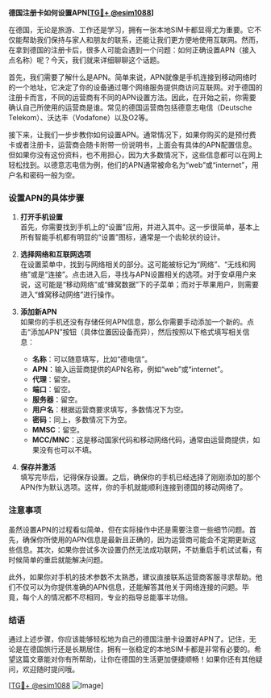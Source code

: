 **德国注册卡如何设置APN[[TG💪+ @esim1088](https://t.me/s/esim1088)]**

在德国，无论是旅游、工作还是学习，拥有一张本地SIM卡都显得尤为重要。它不仅能帮助我们保持与家人和朋友的联系，还能让我们更方便地使用互联网。然而，在拿到德国的注册卡后，很多人可能会遇到一个问题：如何正确设置APN（接入点名称）呢？今天，我们就来详细聊聊这个话题。

首先，我们需要了解什么是APN。简单来说，APN就像是手机连接到移动网络时的一个地址，它决定了你的设备通过哪个网络服务提供商访问互联网。对于德国的注册卡而言，不同的运营商有不同的APN设置方法。因此，在开始之前，你需要确认自己所使用的运营商是谁。常见的德国运营商包括德意志电信（Deutsche Telekom）、沃达丰（Vodafone）以及O2等。

接下来，让我们一步步教你如何设置APN。通常情况下，如果你购买的是预付费卡或者注册卡，运营商会随卡附带一份说明书，上面会有具体的APN配置信息。但如果你没有这份资料，也不用担心，因为大多数情况下，这些信息都可以在网上轻松找到。以德意志电信为例，他们的APN通常被命名为“web”或“internet”，用户名和密码一般为空。

### 设置APN的具体步骤

1. **打开手机设置**  
   首先，你需要找到手机上的“设置”应用，并进入其中。这一步很简单，基本上所有智能手机都有明显的“设置”图标，通常是一个齿轮状的设计。

2. **选择网络和互联网选项**  
   在设置菜单中，找到与网络相关的部分。这可能被标记为“网络”、“无线和网络”或是“连接”。点击进入后，寻找与APN设置相关的选项。对于安卓用户来说，这可能是“移动网络”或“蜂窝数据”下的子菜单；而对于苹果用户，则需要进入“蜂窝移动网络”进行操作。

3. **添加新APN**  
   如果你的手机还没有存储任何APN信息，那么你需要手动添加一个新的。点击“添加APN”按钮（具体位置因设备而异），然后按照以下格式填写相关信息：
   
   - **名称**：可以随意填写，比如“德电信”。
   - **APN**：输入运营商提供的APN名称，例如“web”或“internet”。
   - **代理**：留空。
   - **端口**：留空。
   - **服务器**：留空。
   - **用户名**：根据运营商要求填写，多数情况下为空。
   - **密码**：同上，多数情况下为空。
   - **MMSC**：留空。
   - **MCC/MNC**：这是移动国家代码和移动网络代码，通常由运营商提供，如果没有也可以不填。

4. **保存并激活**  
   填写完毕后，记得保存设置。之后，确保你的手机已经选择了刚刚添加的那个APN作为默认选项。这样，你的手机就能顺利连接到德国的移动网络了。

### 注意事项

虽然设置APN的过程看似简单，但在实际操作中还是需要注意一些细节问题。首先，确保你所使用的APN信息是最新且正确的，因为运营商可能会不定期更新这些信息。其次，如果你尝试多次设置仍然无法成功联网，不妨重启手机试试看，有时候简单的重启就能解决问题。

此外，如果你对手机的技术参数不太熟悉，建议直接联系运营商客服寻求帮助。他们不仅可以为你提供准确的APN信息，还能解答其他关于网络连接的问题。毕竟，每个人的情况都不尽相同，专业的指导总能事半功倍。

### 结语

通过上述步骤，你应该能够轻松地为自己的德国注册卡设置好APN了。记住，无论是在德国旅行还是长期居住，拥有一张稳定的本地SIM卡都是非常有必要的。希望这篇文章能对你有所帮助，让你在德国的生活更加便捷顺畅！如果你还有其他疑问，欢迎随时提问哦。

[[TG💪+ @esim1088](https://t.me/s/esim1088) ![Image](https://i.postimg.cc/4NQfJmqS/Snipaste-2025-05-13-00-14-12.png)]